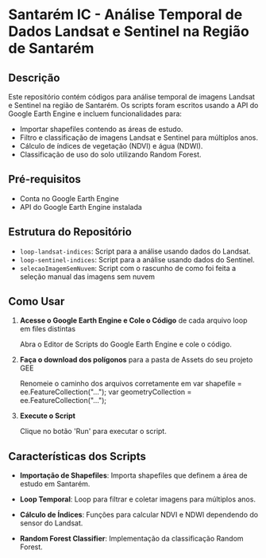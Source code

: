 # Santarém IC - Análise Temporal de Dados Landsat e Sentinel na Região de Santarém

## Descrição

Este repositório contém códigos para análise temporal de imagens Landsat e Sentinel na região de Santarém. Os scripts foram escritos usando a API do Google Earth Engine e incluem funcionalidades para:

- Importar shapefiles contendo as áreas de estudo.
- Filtro e classificação de imagens Landsat e Sentinel para múltiplos anos.
- Cálculo de índices de vegetação (NDVI) e água (NDWI).
- Classificação de uso do solo utilizando Random Forest.

## Pré-requisitos

- Conta no Google Earth Engine
- API do Google Earth Engine instalada

## Estrutura do Repositório

- `loop-landsat-indices`: Script para a análise usando dados do Landsat.
- `loop-sentinel-indices`: Script para a análise usando dados do Sentinel.
- `selecaoImagemSemNuvem`: Script com o rascunho de como foi feita a seleção manual das imagens sem nuvem

## Como Usar

1. **Acesse o Google Earth Engine e Cole o Código** de cada arquivo loop em files distintas

   Abra o Editor de Scripts do Google Earth Engine e cole o código.

2. **Faça o download dos polígonos** para a pasta de Assets do seu projeto GEE

   Renomeie o caminho dos arquivos corretamente em
   var shapefile = ee.FeatureCollection("...");
   var geometryCollection = ee.FeatureCollection("...");

3. **Execute o Script**

   Clique no botão 'Run' para executar o script.

## Características dos Scripts

- **Importação de Shapefiles**: Importa shapefiles que definem a área de estudo em Santarém.
- **Loop Temporal**: Loop para filtrar e coletar imagens para múltiplos anos.

- **Cálculo de Índices**: Funções para calcular NDVI e NDWI dependendo do sensor do Landsat.

- **Random Forest Classifier**: Implementação da classificação Random Forest.
